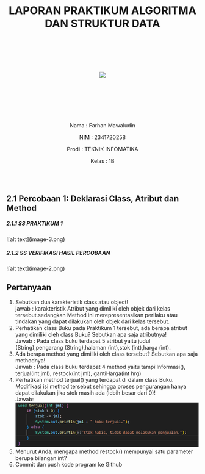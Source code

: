 # <p align ="center"> LAPORAN PRAKTIKUM ALGORITMA DAN STRUKTUR DATA </p>

<br><br><br><br>

<p align="center">
   <img src="https://static.wikia.nocookie.net/logopedia/images/8/8a/Politeknik_Negeri_Malang.png/revision/latest?cb=20190922202558" width="30%"> </p>

<br><br><br><br><br>

<p align = "center"> Nama  : Farhan Mawaludin </p>
<p align = "center"> NIM   : 2341720258 </p>
<p align = "center"> Prodi : TEKNIK INFOMATIKA</p>
<p align = "center"> Kelas : 1B </p>
<br><br>

## 2.1 Percobaan 1: Deklarasi Class, Atribut dan Method<br>

<h5>2.1.1 SS PRAKTIKUM 1</h5>
![alt text](image-3.png)
<br>
<h5>2.1.2 SS VERIFIKASI HASIL PERCOBAAN</h5>
![alt text](image-2.png)
<br>
<h2>Pertanyaan</h2>

1. Sebutkan dua karakteristik class atau object!<br>
   jawab : karakteristik Atribut yang dimiliki oleh objek dari kelas tersebut.sedangkan Method ini merepresentasikan perilaku atau tindakan yang dapat dilakukan oleh objek dari kelas tersebut.
2. Perhatikan class Buku pada Praktikum 1 tersebut, ada berapa atribut yang dimiliki oleh class
   Buku? Sebutkan apa saja atributnya!<br>
   Jawab : Pada class buku terdapat 5 atribut yaitu judul (String),pengarang (String),halaman (int),stok (int),harga (int).
3. Ada berapa method yang dimiliki oleh class tersebut? Sebutkan apa saja methodnya!<br>
   Jawab : Pada class buku terdapat 4 method yaitu tampilInformasi(), terjual(int jml), restock(int jml), gantiHarga(int hrg)
4. Perhatikan method terjual() yang terdapat di dalam class Buku. Modifikasi isi method tersebut
   sehingga proses pengurangan hanya dapat dilakukan jika stok masih ada (lebih besar dari 0)!<br>
   Jawab: <br>![alt text](image-4.png)
5. Menurut Anda, mengapa method restock() mempunyai satu parameter berupa bilangan int?<br>
6. Commit dan push kode program ke Github
